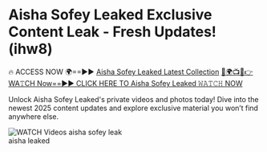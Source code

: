 # Aisha Sofey Leaked Exclusive Content Leak - Fresh Updates! (ihw8)

🔥 ACCESS NOW 🌍==►► <a href="https://tinyurl.com/3fjeunct" rel="nofollow">Aisha Sofey Leaked Latest Collection</a></h3>
[🔴🌍📺📱👉WA𝚃CH Now==►► CLICK HERE TO Aisha Sofey Leaked 𝚆𝙰𝚃𝙲𝙷 NOW](https://tinyurl.com/3fjeunct)

Unlock Aisha Sofey Leaked's private videos and photos today! Dive into the newest 2025 content updates and explore exclusive material you won’t find anywhere else.


<a href="https://tinyurl.com/3fjeunct" rel="nofollow" data-target="animated-image.originalLink"><img src="https://camo.githubusercontent.com/8a4f000d20f83aca3bf7ec5f350d767afa0574a8a352519fd8cfa583a6f93a33/68747470733a2f2f692e696d6775722e636f6d2f644a486b345a712e676966" alt="WATCH Videos" data-canonical-src="https://i.imgur.com/dJHk4Zq.gif" style="max-width: 100%; display: inline-block;" data-target="animated-image.originalImage"></a>
aisha sofey leak<br>
aisha leaked